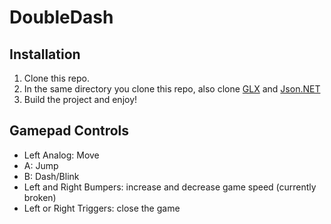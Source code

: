 # DoubleDash

## Installation

1. Clone this repo.
2. In the same directory you clone this repo, also clone [GLX](https://github.com/golf1052/GLX) and [Json.NET](https://github.com/JamesNK/Newtonsoft.Json)
3. Build the project and enjoy!

## Gamepad Controls
- Left Analog: Move
- A: Jump
- B: Dash/Blink
- Left and Right Bumpers: increase and decrease game speed (currently broken)
- Left or Right Triggers: close the game
